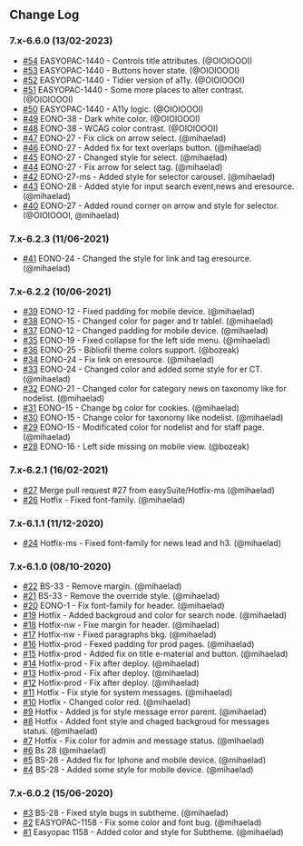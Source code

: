 ## Change Log

### 7.x-6.6.0 (13/02-2023)
- [#54](https://github.com/easySuite/bibliofil-subtheme/pull/54) EASYOPAC-1440 - Controls title attributes. (@OIOIOOOI)
- [#53](https://github.com/easySuite/bibliofil-subtheme/pull/53) EASYOPAC-1440 - Buttons hover state. (@OIOIOOOI)
- [#52](https://github.com/easySuite/bibliofil-subtheme/pull/52) EASYOPAC-1440 - Tidier version of a11y. (@OIOIOOOI)
- [#51](https://github.com/easySuite/bibliofil-subtheme/pull/51) EASYOPAC-1440 - Some more places to alter contrast. (@OIOIOOOI)
- [#50](https://github.com/easySuite/bibliofil-subtheme/pull/50) EASYOPAC-1440 - A11y logic. (@OIOIOOOI)
- [#49](https://github.com/easySuite/bibliofil-subtheme/pull/49) EONO-38 - Dark white color. (@OIOIOOOI)
- [#48](https://github.com/easySuite/bibliofil-subtheme/pull/48) EONO-38 - WCAG color contrast. (@OIOIOOOI)
- [#47](https://github.com/easySuite/bibliofil-subtheme/pull/47) EONO-27 - Fix click on arrow select. (@mihaelad)
- [#46](https://github.com/easySuite/bibliofil-subtheme/pull/46) EONO-27 - Added fix for text overlaps button. (@mihaelad)
- [#45](https://github.com/easySuite/bibliofil-subtheme/pull/45) EONO-27 - Changed style for select. (@mihaelad)
- [#44](https://github.com/easySuite/bibliofil-subtheme/pull/44) EONO-27 - Fix arrow for select tag. (@mihaelad)
- [#42](https://github.com/easySuite/bibliofil-subtheme/pull/42) EONO-27-ms - Added style for selector carousel. (@mihaelad)
- [#43](https://github.com/easySuite/bibliofil-subtheme/pull/43) EONO-28 - Added style for input search event,news and eresource. (@mihaelad)
- [#40](https://github.com/easySuite/bibliofil-subtheme/pull/40) EONO-27 - Added round corner on arrow and style for selector. (@OIOIOOOI, @mihaelad)

### 7.x-6.2.3 (11/06-2021)
- [#41](https://github.com/easySuite/bibliofil-subtheme/pull/41) EONO-24 - Changed the style for link and tag eresource. (@mihaelad)

### 7.x-6.2.2 (10/06-2021)
- [#39](https://github.com/easySuite/bibliofil-subtheme/pull/39) EONO-12 - Fixed padding for mobile device. (@mihaelad)
- [#38](https://github.com/easySuite/bibliofil-subtheme/pull/38) EONO-15 - Changed color for pager and tr tablel. (@mihaelad)
- [#37](https://github.com/easySuite/bibliofil-subtheme/pull/37) EONO-12 - Changed padding for mobile device. (@mihaelad)
- [#35](https://github.com/easySuite/bibliofil-subtheme/pull/35) EONO-19 - Fixed collapse for the left side menu. (@mihaelad)
- [#36](https://github.com/easySuite/bibliofil-subtheme/pull/36) EONO-25 - Bibliofil theme colors support. (@bozeak)
- [#34](https://github.com/easySuite/bibliofil-subtheme/pull/34) EONO-24 - Fix link on eresource. (@mihaelad)
- [#33](https://github.com/easySuite/bibliofil-subtheme/pull/33) EONO-24 - Changed color and added some style for er CT. (@mihaelad)
- [#32](https://github.com/easySuite/bibliofil-subtheme/pull/32) EONO-21 - Changed color for category news on taxonomy like for nodelist. (@mihaelad)
- [#31](https://github.com/easySuite/bibliofil-subtheme/pull/31) EONO-15 - Change bg color for cookies. (@mihaelad)
- [#30](https://github.com/easySuite/bibliofil-subtheme/pull/30) EONO-15 - Change color for taxonomy like nodelist. (@mihaelad)
- [#29](https://github.com/easySuite/bibliofil-subtheme/pull/29) EONO-15 - Modificated color for nodelist and for staff page. (@mihaelad)
- [#28](https://github.com/easySuite/bibliofil-subtheme/pull/28) EONO-16 - Left side missing on mobile view. (@bozeak)

### 7.x-6.2.1 (16/02-2021)
- [#27](https://github.com/easySuite/bibliofil-subtheme/pull/27) Merge pull request #27 from easySuite/Hotfix-ms (@mihaelad)
- [#26](https://github.com/easySuite/bibliofil-subtheme/pull/26) Hotfix - Fixed font-family. (@mihaelad)

### 7.x-6.1.1 (11/12-2020)
- [#24](https://github.com/easySuite/bibliofil-subtheme/pull/24) Hotfix-ms - Fixed font-family for news lead and h3. (@mihaelad)

### 7.x-6.1.0 (08/10-2020)
- [#22](https://github.com/easySuite/bibliofil-subtheme/pull/22) BS-33 - Remove margin. (@mihaelad)
- [#21](https://github.com/easySuite/bibliofil-subtheme/pull/21) BS-33 - Remove the override style. (@mihaelad)
- [#20](https://github.com/easySuite/bibliofil-subtheme/pull/20) EONO-1 - Fix font-family for header. (@mihaelad)
- [#19](https://github.com/easySuite/bibliofil-subtheme/pull/19) Hotfix - Added backgroud and color for search node. (@mihaelad)
- [#18](https://github.com/easySuite/bibliofil-subtheme/pull/18) Hotfix-nw - Fixe margin for header. (@mihaelad)
- [#17](https://github.com/easySuite/bibliofil-subtheme/pull/17) Hotfix-nw - Fixed paragraphs bkg. (@mihaelad)
- [#16](https://github.com/easySuite/bibliofil-subtheme/pull/16) Hotfix-prod - Fexed padding for prod pages. (@mihaelad)
- [#15](https://github.com/easySuite/bibliofil-subtheme/pull/15) Hotfix-prod - Added fix on title e-material and button. (@mihaelad)
- [#14](https://github.com/easySuite/bibliofil-subtheme/pull/14) Hotfix-prod - Fix after deploy. (@mihaelad)
- [#13](https://github.com/easySuite/bibliofil-subtheme/pull/13) Hotfix-prod - Fix after deploy. (@mihaelad)
- [#12](https://github.com/easySuite/bibliofil-subtheme/pull/12) Hotfix-prod - Fix after deploy. (@mihaelad)
- [#11](https://github.com/easySuite/bibliofil-subtheme/pull/11) Hotfix - Fix style for system messages. (@mihaelad)
- [#10](https://github.com/easySuite/bibliofil-subtheme/pull/10) Hotfix - Changed color red. (@mihaelad)
- [#9](https://github.com/easySuite/bibliofil-subtheme/pull/9) Hotfix - Added js for style message error parent. (@mihaelad)
- [#8](https://github.com/easySuite/bibliofil-subtheme/pull/8) Hotfix - Added font style and chaged backgroud for messages status. (@mihaelad)
- [#7](https://github.com/easySuite/bibliofil-subtheme/pull/7) Hotfix - Fix color for admin and message status. (@mihaelad)
- [#6](https://github.com/easySuite/bibliofil-subtheme/pull/6) Bs 28 (@mihaelad)
- [#5](https://github.com/easySuite/bibliofil-subtheme/pull/5) BS-28 - Added fix for Iphone and mobile device. (@mihaelad)
- [#4](https://github.com/easySuite/bibliofil-subtheme/pull/4) BS-28 - Added some style for mobile device. (@mihaelad)

### 7.x-6.0.2 (15/06-2020)
- [#3](https://github.com/easySuite/bibliofil-subtheme/pull/3) BS-28 - Fixed style bugs in subtheme. (@mihaelad)
- [#2](https://github.com/easySuite/bibliofil-subtheme/pull/2) EASYOPAC-1158 - Fix some color and font bug. (@mihaelad)
- [#1](https://github.com/easySuite/bibliofil-subtheme/pull/1) Easyopac 1158 - Added color and style for Subtheme. (@mihaelad)